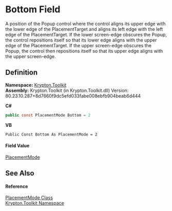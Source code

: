 # Bottom Field


A position of the Popup control where the control aligns its upper edge with the lower edge of the PlacementTarget and aligns its left edge with the left edge of the PlacementTarget. If the lower screen-edge obscures the Popup, the control repositions itself so that its lower edge aligns with the upper edge of the PlacementTarget. If the upper screen-edge obscures the Popup, the control then repositions itself so that its upper edge aligns with the upper screen-edge.



## Definition
**Namespace:** <a href="79d2eac2-21f4-54ff-7552-b20c33c30600.md">Krypton.Toolkit</a>  
**Assembly:** Krypton.Toolkit (in Krypton.Toolkit.dll) Version: 80.23.10.287+8d7660f9dc5efd033fabe008ebfb904beab6d444

**C#**
``` C#
public const PlacementMode Bottom = 2
```
**VB**
``` VB
Public Const Bottom As PlacementMode = 2
```



#### Field Value
<a href="856c2645-4b89-835d-4c38-f9ab078e79e9.md">PlacementMode</a>

## See Also


#### Reference
<a href="856c2645-4b89-835d-4c38-f9ab078e79e9.md">PlacementMode Class</a>  
<a href="79d2eac2-21f4-54ff-7552-b20c33c30600.md">Krypton.Toolkit Namespace</a>  
